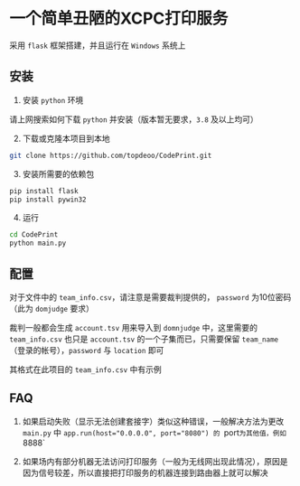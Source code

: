 # 一个简单丑陋的XCPC打印服务

采用 `flask` 框架搭建，并且运行在 `Windows` 系统上

## 安装

1. 安装 `python` 环境

请上网搜索如何下载 `python` 并安装（版本暂无要求，`3.8` 及以上均可）

2. 下载或克隆本项目到本地
```bash
git clone https://github.com/topdeoo/CodePrint.git 
```

3. 安装所需要的依赖包
```bash
pip install flask
pip install pywin32
```

4. 运行
```bash
cd CodePrint
python main.py
```

## 配置

对于文件中的 `team_info.csv`，请注意是需要裁判提供的， `password` 为10位密码（此为 `domjudge` 要求）

裁判一般都会生成 `account.tsv` 用来导入到 `domnjudge` 中，这里需要的 `team_info.csv` 也只是 `account.tsv` 的一个子集而已，只需要保留 `team_name` （登录的帐号），`password` 与 `location` 即可

其格式在此项目的 `team_info.csv` 中有示例

## FAQ

1. 如果启动失败（显示无法创建套接字）类似这种错误，一般解决方法为更改 `main.py` 中 `app.run(host="0.0.0.0", port="8080") 的 `port` 为其他值，例如 `8888`

2. 如果场内有部分机器无法访问打印服务（一般为无线网出现此情况），原因是因为信号较差，所以直接把打印服务的机器连接到路由器上就可以解决
